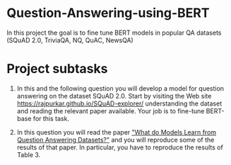 # Question-Answering-using-BERT
In this project the goal is to fine tune BERT models in popular QA datasets (SQuAD 2.0, TriviaQA, NQ, QuAC, NewsQA)


# Project subtasks 
1) In this and the following question you will develop a model for question answering on
the dataset SQuAD 2.0. Start by visiting the Web site https://rajpurkar.github.io/SQuAD-explorer/ 
understanding the dataset and reading the relevant paper available.
Your job is to fine-tune BERT-base for this task.

2) In this question you will read the paper ["What do Models Learn from Question Answering
Datasets?"](https://arxiv.org/pdf/2004.03490.pdf) and you will reproduce some of the results of that paper. In particular, you
have to reproduce the results of Table 3.
